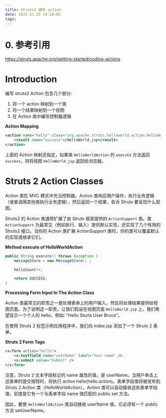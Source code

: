 ```yaml
---
title: Struts2 编写 action
date: 2022-11-25 14:10:05
tags:
---
```


# 0. 参考引用

https://struts.apache.org/getting-started/coding-actions

# Introduction

编写 struts2 Action 包含几个部分:

1. 将一个 action 映射到一个类
2. 将一个结果映射到一个视图
3. 在 Action 类中编写控制器逻辑

**Action Mapping**

```xml
<action name="hello" class="org.apache.struts.helloworld.action.HelloWorldAction" method="execute">
    <result name="success">/HelloWorld.jsp</result>
</action>
```
上面的 Action 映射还指定，如果类 `HelloWorldAction` 的 `execute` 方法返回 `success`，则将视图 `HelloWorld.jsp` 返回给浏览器。


# Struts 2 Action Classes

Action 类在 MVC 模式中充当控制器。Action 类响应用户操作，执行业务逻辑（或者调用其他类执行业务逻辑），然后返回一个结果，告诉 Struts 要呈现什么视图。

Struts2 的 Action 类通常扩展了由 Struts 框架提供的 `ActionSupport` 类。类 `ActionSupport` 为最常见（例如执行、输入）提供默认实现，还实现了几个有用的 Struts2 接口。当你的 Action 类扩展 ActionSupport 类时，你的类可以覆盖默认的实现或继承它们。


**Method execute of HelloWorldAction**

```java
public String execute() throws Exception {
    messageStore = new MessageStore() ;

    helloCount++;

    return SUCCESS;
}
```


**Processing Form Input In The Action Class**

Action 类最常见的职责之一是处理表单上的用户输入，然后将处理结果提供给视图页面。为了说明这一职责，让我们假设在视图页面 `HelloWorld.jsp` 上，我们希望显示一个个人的 hello，例如: "Hello Sturts User Bruce"。

在使用 Struts 2 标签示例应用程序中，我们向 index.jsp 添加了一个 Struts 2 表单。

**Struts 2 Form Tags**
```xml
<s:form action="hello">
    <s:textfield name="userName" label="Your name" />
    <s:submit value="Submit" />
</s:form>
```

注意，Struts 2 文本字段标记的 name 属性的值，是 userName。当用户单击上述表单的提交按钮时，将执行 action hello(hello.action)。表单字段值将被发布到 Struts 2 Action 类（HelloWorldAction）。Action 类可以自动接收这些表单字段值，前提是它有一个与表单字段 name 值匹配的 public set 方法。

因此，要使 `HelloWorldAction` 类自动接收 userName 值，它必须有一个 public 方法 setUserName。

